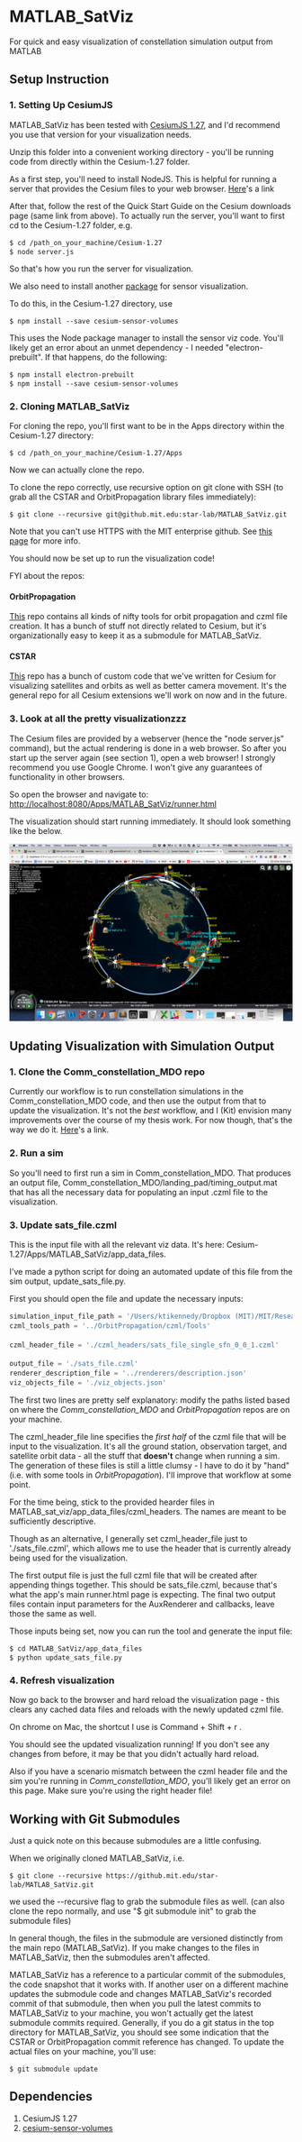 # MATLAB_SatViz
For quick and easy visualization of constellation simulation output from MATLAB

## Setup Instruction

### 1. Setting Up CesiumJS

MATLAB_SatViz has been tested with [CesiumJS 1.27](https://cesiumjs.org/downloads.html), and I'd recommend you use that version for your visualization needs.

Unzip this folder into a convenient working directory - you'll be running code from directly within the Cesium-1.27 folder.

As a first step, you'll need to install NodeJS. This is helpful for running a server that provides the Cesium files to your web browser. [Here](https://nodejs.org/en/)'s a link

After that, follow the rest of the Quick Start Guide on the Cesium downloads page (same link from above). To actually run the server, you'll want to first cd to the Cesium-1.27 folder, e.g.

```
$ cd /path_on_your_machine/Cesium-1.27
$ node server.js
```

So that's how you run the server for visualization.

We also need to install another [package](https://github.com/jlouns/cesium-sensor-volumes) for sensor visualization.

To do this, in the Cesium-1.27 directory, use
```
$ npm install --save cesium-sensor-volumes
```

This uses the Node package manager to install the sensor viz code. You'll likely get an error about an unmet dependency - I needed "electron-prebuilt". If that happens, do the following:

```
$ npm install electron-prebuilt
$ npm install --save cesium-sensor-volumes
```




### 2. Cloning MATLAB_SatViz

For cloning the repo, you'll first want to be in the Apps directory within the Cesium-1.27 directory:

```
$ cd /path_on_your_machine/Cesium-1.27/Apps
```

Now we can actually clone the repo.

To clone the repo correctly, use recursive option on git clone with SSH (to grab all the CSTAR and OrbitPropagation library files immediately):

```
$ git clone --recursive git@github.mit.edu:star-lab/MATLAB_SatViz.git
```

Note that you can't use HTTPS with the MIT enterprise github. See [this page](https://github.mit.edu/star-lab/lab_wiki/wiki/Accessing-STAR-Lab-Git-Repos) for more info.

You should now be set up to run the visualization code!

FYI about the repos:

#### OrbitPropagation

[This](https://github.mit.edu/star-lab/OrbitPropagation) repo contains all kinds of nifty tools for orbit propagation and czml file creation. It has a bunch of stuff not directly related to Cesium, but it's organizationally easy to keep it as a submodule for MATLAB_SatViz.

#### CSTAR

[This](https://github.mit.edu/star-lab/CSTAR) repo has a bunch of custom code that we've written for Cesium for visualizing satellites and orbits as well as better camera movement. It's the general repo for all Cesium extensions we'll work on now and in the future.

### 3. Look at all the pretty visualizationzzz

The Cesium files are provided by a webserver (hence the "node server.js" command), but the actual rendering is done in a web browser. So after you start up the server again (see section 1), open a web browser! I strongly recommend you use Google Chrome. I won't give any guarantees of functionality in other browsers.

So open the browser and navigate to: [http://localhost:8080/Apps/MATLAB_SatViz/runner.html](http://localhost:8080/Apps/MATLAB_SatViz/runner.html)

The visualization should start running immediately. It should look something like the below.

![Viz image](viz_shot.png)


## Updating Visualization with Simulation Output

### 1. Clone the Comm_constellation_MDO repo

Currently our workflow is to run constellation simulations in the Comm_constellation_MDO code, and then use the output from that to update the visualization. It's not the *best* workflow, and I (Kit) envision many improvements over the course of my thesis work. For now though, that's the way we do it. [Here](https://github.com/ebclements/Comm_constellation_MDO)'s a link.

### 2. Run a sim

So you'll need to first run a sim in Comm_constellation_MDO. That produces an output file, Comm_constellation_MDO/landing_pad/timing_output.mat that has all the necessary data for populating an input .czml file to the visualization.

### 3. Update sats_file.czml

This is the input file with all the relevant viz data. It's here: Cesium-1.27/Apps/MATLAB_SatViz/app_data_files.

I've made a python script for doing an automated update of this file from the sim output, update_sats_file.py.

First you should open the file and update the necessary inputs:

```python
simulation_input_file_path = '/Users/ktikennedy/Dropbox (MIT)/MIT/Research/MDO Paper Work/Comm_constellation_MDO/landing_pad/timing_output.mat'
czml_tools_path = '../OrbitPropagation/czml/Tools'

czml_header_file = './czml_headers/sats_file_single_sfn_0_0_1.czml'

output_file = './sats_file.czml'
renderer_description_file = '../renderers/description.json'
viz_objects_file = './viz_objects.json'
```

The first two lines are pretty self explanatory: modify the paths listed based on where the *Comm_constellation_MDO* and *OrbitPropagation* repos are on your machine.

The czml_header_file line specifies the *first half* of the czml file that will be input to the visualization. It's all the ground station, observation target, and satellite orbit data - all the stuff that **doesn't** change when running a sim. The generation of these files is still a little clumsy - I have to do it by "hand" (i.e. with some tools in *OrbitPropagation*). I'll improve that workflow at some point.

For the time being, stick to the provided hearder files in MATLAB_sat_viz/app_data_files/czml_headers. The names are meant to be sufficiently descriptive.

Though as an alternative, I generally set czml_header_file just to './sats_file.czml', which allows me to use the header that is currently already being used for the visualization.

The first output file is just the full czml file that will be created after appending things together. This should be sats_file.czml, because that's what the app's main runner.html page is expecting. The final two output files contain input parameters for the AuxRenderer and callbacks, leave those the same as well.

Those inputs being set, now you can run the tool and generate the input file:

```
$ cd MATLAB_SatViz/app_data_files
$ python update_sats_file.py
```

### 4. Refresh visualization

Now go back to the browser and hard reload the visualization page - this clears any cached data files and reloads with the newly updated czml file.

On chrome on Mac, the shortcut I use is Command + Shift + r .

You should see the updated visualization running! If you don't see any changes from before, it may be that you didn't actually hard reload.

Also if you have a scenario mismatch between the czml header file and the sim you're running in *Comm_constellation_MDO*, you'll likely get an error on this page. Make sure you're using the right header file!

## Working with Git Submodules

Just a quick note on this because submodules are a little confusing.

When we originally cloned MATLAB_SatViz, i.e.
```
$ git clone --recursive https://github.mit.edu/star-lab/MATLAB_SatViz.git
```
we used the --recursive flag to grab the submodule files as well. (can also clone the repo normally, and use "$ git submodule init" to grab the submodule files)

In general though, the files in the submodule are versioned distinctly from the main repo (MATLAB_SatViz). If you make changes to the files in MATLAB_SatViz, then the submodules aren't affected.

MATLAB_SatViz has a reference to a particular commit of the submodules, the code snapshot that it works with. If another user on a different machine updates the submodule code and changes MATLAB_SatViz's recorded commit of that submodule, then when you pull the latest commits to MATLAB_SatViz to your machine, you won't actually get the latest submodule commits required. Generally, if you do a git status in the top directory for MATLAB_SatViz, you should see some indication that the CSTAR or OrbitPropagation commit reference has changed. To update the actual files on your machine, you'll use:
```
$ git submodule update
```

## Dependencies

1. CesiumJS 1.27
2. [cesium-sensor-volumes](https://github.com/jlouns/cesium-sensor-volumes)
